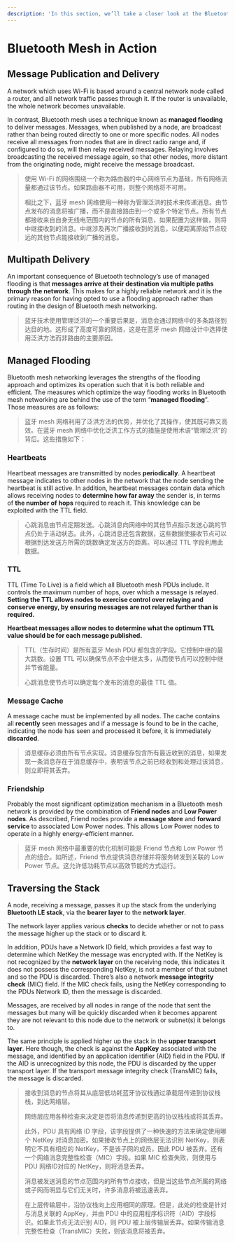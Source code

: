 ```yaml
---
description: 'In this section, we’ll take a closer look at the Bluetooth mesh working.'
---
```


# Bluetooth Mesh in Action

## Message Publication and Delivery 

A network which uses Wi-Fi is based around a central network node called a router, and all network traffic passes through it. If the router is unavailable, the whole network becomes unavailable. 

In contrast, Bluetooth mesh uses a technique known as **managed flooding** to deliver messages. Messages, when published by a node, are broadcast rather than being routed directly to one or more specific nodes. All nodes receive all messages from nodes that are in direct radio range and, if configured to do so, will then relay received messages. Relaying involves broadcasting the received message again, so that other nodes, more distant from the originating node, might receive the message broadcast. 

> 使用 Wi-Fi 的网络围绕一个称为路由器的中心网络节点为基础，所有网络流量都通过该节点。如果路由器不可用，则整个网络将不可用。
>
> 相比之下，蓝牙 mesh 网络使用一种称为管理泛洪的技术来传递消息。由节点发布的消息将被广播，而不是直接路由到一个或多个特定节点。所有节点都接收来自自身无线电范围内的节点的所有消息，如果配置为这样做，则将中继接收到的消息。中继涉及再次广播接收到的消息，以便距离原始节点较远的其他节点能接收到广播的消息。

## Multipath Delivery 

An important consequence of Bluetooth technology’s use of managed flooding is that **messages arrive at their destination via multiple paths through the network**. This makes for a highly reliable network and it is the primary reason for having opted to use a flooding approach rather than routing in the design of Bluetooth mesh networking.

> 蓝牙技术使用管理泛洪的一个重要后果是，消息会通过网络中的多条路径到达目的地。这形成了高度可靠的网络，这是在蓝牙 mesh 网络设计中选择使用泛洪方法而非路由的主要原因。

## Managed Flooding 

Bluetooth mesh networking leverages the strengths of the flooding approach and optimizes its operation such that it is both reliable and efficient. The measures which optimize the way flooding works in Bluetooth mesh networking are behind the use of the term “**managed flooding**”. Those measures are as follows: 

> 蓝牙 mesh 网络利用了泛洪方法的优势，并优化了其操作，使其既可靠又高效。在蓝牙 mesh 网络中优化泛洪工作方式的措施是使用术语“管理泛洪”的背后。这些措施如下：

### Heartbeats 

Heartbeat messages are transmitted by nodes **periodically**. A heartbeat message indicates to other nodes in the network that the node sending the heartbeat is still active. In addition, heartbeat messages contain data which allows receiving nodes to **determine how far away** the sender is, in terms of **the number of hops** required to reach it. This knowledge can be exploited with the TTL field. 

> 心跳消息由节点定期发送。心跳消息向网络中的其他节点指示发送心跳的节点仍处于活动状态。此外，心跳消息还包含数据，这些数据使接收节点可以根据到达发送方所需的跳数确定发送方的距离。可以通过 TTL 字段利用此数据。

### TTL 

TTL \(Time To Live\) is a field which all Bluetooth mesh PDUs include. It controls the maximum number of hops, over which a message is relayed. **Setting the TTL allows nodes to exercise control over relaying and conserve energy, by ensuring messages are not relayed further than is required.** 

**Heartbeat messages allow nodes to determine what the optimum TTL value should be for each message published.** 

> TTL（生存时间）是所有蓝牙 Mesh PDU 都包含的字段。它控制中继的最大跳数。设置 TTL 可以确保节点不会中继太多，从而使节点可以控制中继并节省能量。
>
> 心跳消息使节点可以确定每个发布的消息的最佳 TTL 值。

### Message Cache 

A message cache must be implemented by all nodes. The cache contains all **recently** seen messages and if a message is found to be in the cache, indicating the node has seen and processed it before, it is immediately **discarded**. 

> 消息缓存必须由所有节点实现。消息缓存包含所有最近收到的消息，如果发现一条消息存在于消息缓存中，表明该节点之前已经收到和处理过该消息，则立即将其丢弃。

### Friendship 

Probably the most significant optimization mechanism in a Bluetooth mesh network is provided by the combination of **Friend nodes** and **Low Power nodes**. As described, Friend nodes provide a **message store** and **forward service** to associated Low Power nodes. This allows Low Power nodes to operate in a highly energy-efficient manner. 

> 蓝牙 mesh 网络中最重要的优化机制可能是 Friend 节点和 Low Power 节点的组合。如所述，Friend 节点提供消息存储并将服务转发到关联的 Low Power 节点。这允许低功耗节点以高效节能的方式运行。

## Traversing the Stack 

A node, receiving a message, passes it up the stack from the underlying **Bluetooth LE stack**, via the **bearer layer** to the **network layer**. 

The network layer applies various **checks** to decide whether or not to pass the message higher up the stack or to discard it.

In addition, PDUs have a Network ID field, which provides a fast way to determine which NetKey the message was encrypted with. If the NetKey is not recognized by the **network layer** on the receiving node, this indicates it does not possess the corresponding NetKey, is not a member of that subnet and so the PDU is discarded. There’s also a network **message integrity check** \(MIC\) field. If the MIC check fails, using the NetKey corresponding to the PDUs Network ID, then the message is discarded.

Messages, are received by all nodes in range of the node that sent the messages but many will be quickly discarded when it becomes apparent they are not relevant to this node due to the network or subnet\(s\) it belongs to.

The same principle is applied higher up the stack in the **upper transport layer**. Here though, the check is against the **AppKey** associated with the message, and identified by an application identifier \(AID\) field in the PDU. If the AID is unrecognized by this node, the PDU is discarded by the upper transport layer. If the transport message integrity check \(TransMIC\) fails, the message is discarded.

> 接收到消息的节点将其从底层低功耗蓝牙协议栈通过承载层传递到协议栈栈，到达网络层。
>
> 网络层应用各种检查来决定是否将消息传递到更高的协议栈栈或将其丢弃。
>
> 此外，PDU 具有网络 ID 字段，该字段提供了一种快速的方法来确定使用哪个 NetKey 对消息加密。如果接收节点上的网络层无法识别 NetKey，则表明它不具有相应的 NetKey，不是该子网的成员，因此 PDU 被丢弃。还有一个网络消息完整性检查（MIC）字段。如果 MIC 检查失败，则使用与 PDU 网络ID对应的 NetKey，则将消息丢弃。
>
> 消息被发送消息的节点范围内的所有节点接收，但是当这些节点所属的网络或子网而明显与它们无关时，许多消息将被迅速丢弃。
>
> 在上层传输层中，沿协议栈向上应用相同的原理。但是，此处的检查是针对与消息关联的 AppKey，并由 PDU 中的应用程序标识符（AID）字段标识。如果此节点无法识别 AID，则 PDU 被上层传输层丢弃。如果传输消息完整性检查（TransMIC）失败，则该消息将被丢弃。

